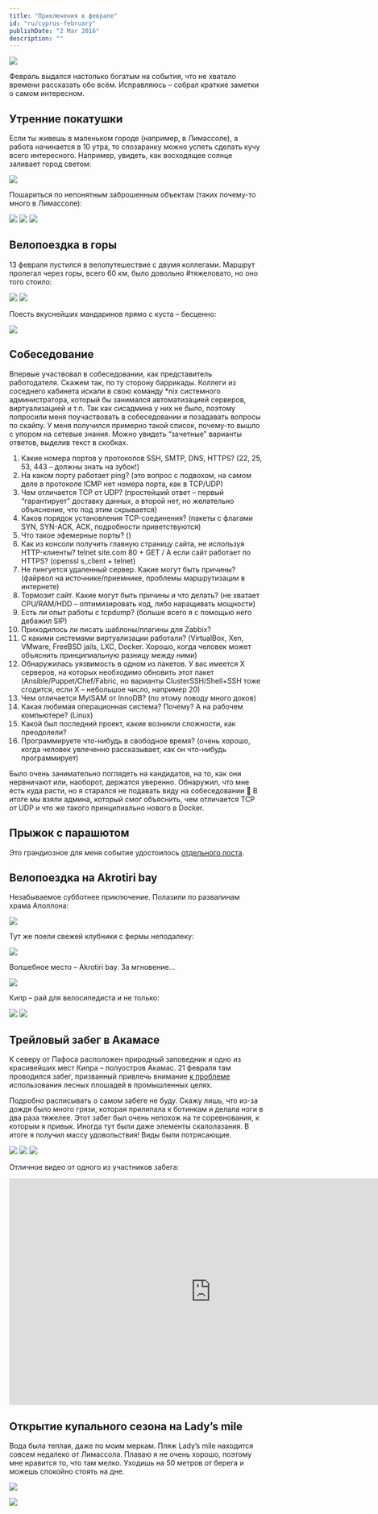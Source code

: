 ```yaml
---
title: "Приключения в феврале"
id: "ru/cyprus-february"
publishDate: "2 Mar 2016"
description: ""
---
```


![](/assets/blog/cyprus-february/24638429424_9d3f15c802_k.jpg)

Февраль выдался настолько богатым на события, что не хватало времени рассказать обо всём. Исправляюсь – собрал краткие заметки о самом интересном.


## Утренние покатушки

Если ты живешь в маленьком городе (например, в Лимассоле), а работа начинается в 10 утра, то спозаранку можно успеть сделать кучу всего интересного. Например, увидеть, как восходящее солнце заливает город светом:

![](/assets/blog/cyprus-february/24782866046_e0d8da2e38_k.jpg)

Пошариться по непонятным заброшенным объектам (таких почему-то много в Лимассоле):

![](/assets/blog/cyprus-february/24670543289_78e5a00e52_k.jpg)
![](/assets/blog/cyprus-february/24715732471_45810b4ec7_k.jpg)
![](/assets/blog/cyprus-february/25011830256_d3a9561aa5_k.jpg)


## Велопоездка в горы

13 февраля пустился в велопутешествие с двумя коллегами. Маршрут пролегал через горы, всего 60 км, было довольно #тяжеловато, но оно того стоило:

![](/assets/blog/cyprus-february/24670623839_262e90c458_k.jpg)
![](/assets/blog/cyprus-february/25038356935_9e78e4f214_k.jpg)

Поесть вкуснейших мандаринов прямо с куста – бесценно:

![](/assets/blog/cyprus-february/24920334202_1d140da47c_k.jpg)


## Собеседование

Впервые участвовал в собеседовании, как представитель работодателя. Скажем так, по ту сторону баррикады. Коллеги из соседнего кабинета искали в свою команду *nix системного администратора, который бы занимался автоматизацией серверов, виртуализацией и т.п. Так как сисадмина у них не было, поэтому попросили меня поучаствовать в собеседовании и позадавать вопросы по скайпу. У меня получился примерно такой список, почему-то вышло с упором на сетевые знания. Можно увидеть “зачетные” варианты ответов, выделив текст в скобках.
1. Какие номера портов у протоколов SSH, SMTP, DNS, HTTPS? (<span class="hidden">22, 25, 53, 443 – должны знать на зубок!</span>)
2. На каком порту работает ping? (<span class="hidden">это вопрос с подвохом, на самом деле в протоколе ICMP нет номера порта, как в TCP/UDP</span>)
3. Чем отличается TCP от UDP? (<span class="hidden">простейший ответ – первый “гарантирует” доставку данных, а второй нет, но желательно объяснение, что под этим скрывается</span>)
4. Каков порядок установления TCP-соединения? (<span class="hidden">пакеты с флагами SYN, SYN-ACK, ACK, подробности приветствуются</span>)
5. Что такое эфемерные порты? (<span class="hidden"></span>)
6. Как из консоли получить главную страницу сайта, не используя HTTP-клиенты? <span class="hidden">telnet site.com 80 + GET /</span> А если сайт работает по HTTPS? (<span class="hidden">openssl s_client + telnet</span>)
7. Не пингуется удаленный сервер. Какие могут быть причины? (<span class="hidden">файрвол на источнике/приемнике, проблемы маршрутизации в интернете</span>)
8. Тормозит сайт. Какие могут быть причины и что делать? (<span class="hidden">не хватает CPU/RAM/HDD – оптимизировать код, либо наращивать мощности</span>)
9. Есть ли опыт работы с tcpdump? (<span class="hidden">больше всего я с помощью него дебажил SIP</span>)
10. Приходилось ли писать шаблоны/плагины для Zabbix?
11. С какими системами виртуализации работали? (<span class="hidden">VirtualBox, Xen, VMware, FreeBSD jails, LXC, Docker. Хорошо, когда человек может объяснить принципиальную разницу между ними</span>)
12. Обнаружилась уязвимость в одном из пакетов. У вас имеется X серверов, на которых необходимо обновить этот пакет (<span class="hidden">Ansible/Puppet/Chef/Fabric, но варианты ClusterSSH/Shell+SSH тоже сгодится, если X – небольшое число, например 20</span>)
13. Чем отличается MyISAM от InnoDB? (<span class="hidden">по этому поводу много доков</span>)
14. Какая любимая операционная система? Почему? А на рабочем компьютере? (<span class="hidden">Linux</span>)
15. Какой был последний проект, какие возникли сложности, как преодолели?
16. Программируете что-нибудь в свободное время? (<span class="hidden">очень хорошо, когда человек увлеченно рассказывает, как он что-нибудь программирует</span>)

Было очень занимательно поглядеть на кандидатов, на то, как они нервничают или, наоборот, держатся уверенно. Обнаружил, что мне есть куда расти, но я старался не подавать виду на собеседовании 🙂
В итоге мы взяли админа, который смог объяснить, чем отличается TCP от UDP и что же такого принципиально нового в Docker.


## Прыжок с парашютом

Это грандиозное для меня событие удостоилось [отдельного поста](/ru/cyprus-skydiving/).


## Велопоездка на Akrotiri bay

Незабываемое субботнее приключение. Полазили по развалинам храма Аполлона:

![](/assets/blog/cyprus-february/24701062103_7e614ffb72_k.jpg)

Тут же поели свежей клубники с фермы неподалеку:

![](/assets/blog/cyprus-february/25150934232_ef9e7df99b_k.jpg)

Волшебное место – Akrotiri bay. За мгновение…

![](/assets/blog/cyprus-february/24973929320_4944c16fcb_k.jpg)

Кипр – рай для велосипедиста и не только:

![](/assets/blog/cyprus-february/25269053765_a2351c27bf_k.jpg)
![](/assets/blog/cyprus-february/24973987990_cbe0850389_k.jpg)


## Трейловый забег в Акамасе

К северу от Пафоса расположен природный заповедник и одно из красивейших мест Кипра – полуостров Акамас. 21 февраля там проводился забег, призванный привлечь внимание [к проблеме](https://secure.avaaz.org/community_petitions/en/Proedro_tis_Kypriakis_Dimokratias_Kiryxi_tis_periohis_NATURA_2000_toy_Akama_se_Ethniko_Parko_Akama/) использования лесных плошадей в промышленных целях.

Подробно расписывать о самом забеге не буду. Скажу лишь, что из-за дождя было много грязи, которая прилипала к ботинкам и делала ноги в два раза тяжелее. Этот забег был очень непохож на те соревнования, к которым я привык. Иногда тут были даже элементы скалолазания. В итоге я получил массу удовольствия! Виды были потрясающие.


![](/assets/blog/cyprus-february/24638980244_632681eaa1_o.jpg)
![](/assets/blog/cyprus-february/24701187413_b0057de2f3_k.jpg)
![](/assets/blog/cyprus-february/24960265199_4b7c111044_k.jpg)

Отличное видео от одного из участников забега:

<iframe 
  width="800" 
  height="450" 
  src="https://www.youtube-nocookie.com/embed/A0yFkZWY2EM" 
  title="YouTube video player" 
  frameborder="0" 
  allow="accelerometer; autoplay; clipboard-write; encrypted-media; gyroscope; picture-in-picture; web-share" 
  allowfullscreen>
</iframe>


## Открытие купального сезона на Lady’s mile

Вода была теплая, даже по моим меркам. Пляж Lady’s mile находится совсем недалеко от Лимассола. Плаваю я не очень хорошо, поэтому мне нравится то, что там мелко. Уходишь на 50 метров от берега и можешь спокойно стоять на дне.

![](/assets/blog/cyprus-february/IMG_1815.jpg)


![](/assets/blog/cyprus-february/24638602374_08db60169f_k.jpg)

